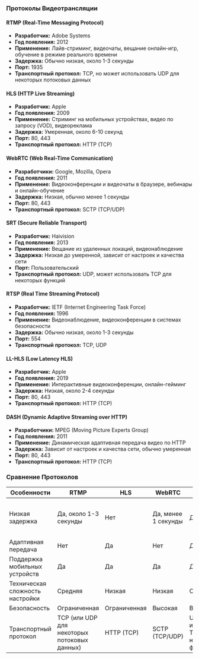 ### Протоколы Видеотрансляции

#### RTMP (Real-Time Messaging Protocol)
- **Разработчик:** Adobe Systems
- **Год появления:** 2012
- **Применение:** Лайв-стриминг, видеочаты, вещание онлайн-игр, обучение в режиме реального времени
- **Задержка:** Обычно низкая, около 1-3 секунды
- **Порт:** 1935
- **Транспортный протокол:** TCP, но может использовать UDP для некоторых потоковых данных

#### HLS (HTTP Live Streaming)
- **Разработчик:** Apple
- **Год появления:** 2009
- **Применение:** Стриминг на мобильных устройствах, видео по запросу (VOD), видеореклама
- **Задержка:** Умеренная, около 6-10 секунд
- **Порт:** 80, 443
- **Транспортный протокол:** HTTP (TCP)

#### WebRTC (Web Real-Time Communication)
- **Разработчики:** Google, Mozilla, Opera
- **Год появления:** 2011
- **Применение:** Видеоконференции и видеочаты в браузере, вебинары и онлайн-обучение
- **Задержка:** Низкая, обычно менее 1 секунды
- **Порт:** 80, 443
- **Транспортный протокол:** SCTP (TCP/UDP)

#### SRT (Secure Reliable Transport)
- **Разработчик:** Haivision
- **Год появления:** 2013
- **Применение:** Вещание из удаленных локаций, видеонаблюдение
- **Задержка:** Низкая до умеренной, зависит от настроек и качества сети
- **Порт:** Пользовательский
- **Транспортный протокол:** UDP, может использовать TCP для некоторых функций

#### RTSP (Real Time Streaming Protocol)
- **Разработчик:** IETF (Internet Engineering Task Force)
- **Год появления:** 1996
- **Применение:** Видеонаблюдение, видеоконференции в системах безопасности
- **Задержка:** Обычно низкая, около 1-3 секунды
- **Порт:** 554
- **Транспортный протокол:** TCP, UDP

#### LL-HLS (Low Latency HLS)
- **Разработчик:** Apple
- **Год появления:** 2019
- **Применение:** Интерактивные видеоконференции, онлайн-гейминг
- **Задержка:** Низкая, около 2-4 секунды
- **Порт:** 80, 443
- **Транспортный протокол:** HTTP (TCP)

#### DASH (Dynamic Adaptive Streaming over HTTP)
- **Разработчики:** MPEG (Moving Picture Experts Group)
- **Год появления:** 2011
- **Применение:** Динамическая адаптивная передача видео по HTTP
- **Задержка:** Зависит от настроек и качества сети, обычно умеренная
- **Порт:** 80, 443
- **Транспортный протокол:** HTTP (TCP)

### Сравнение Протоколов

| Особенности        | RTMP                  | HLS                  | WebRTC                | SRT                  | RTSP                 | LL-HLS                | DASH                 |
|--------------------|-----------------------|----------------------|-----------------------|----------------------|----------------------|-----------------------|----------------------|
| Низкая задержка    | Да, около 1-3 секунды | Нет                  | Да, менее 1 секунды   | Да                   | Да, около 1-3 секунды| Да, около 2-4 секунды | Зависит от настроек и качества сети, обычно умеренная |
| Адаптивная передача| Нет                   | Да                   | Нет                   | Да                   | Нет                  | Да                    | Да                    |
| Поддержка мобильных устройств| Да               | Да                   | Да                    | Да                   | Ограниченная         | Да                    | Да                    |
| Техническая сложность настройки| Средняя       | Низкая               | Низкая                | Средняя              | Средняя              | Низкая                | Низкая                |
| Безопасность       | Ограниченная         | Ограниченная         | Высокая               | Высокая              | Ограниченная         | Высокая               | Ограниченная         |
| Транспортный протокол | TCP (или UDP для некоторых потоковых данных) | HTTP (TCP) | SCTP (TCP/UDP)        | UDP (может использовать TCP для некоторых функций) | TCP, UDP | HTTP (TCP) | HTTP (TCP) |
